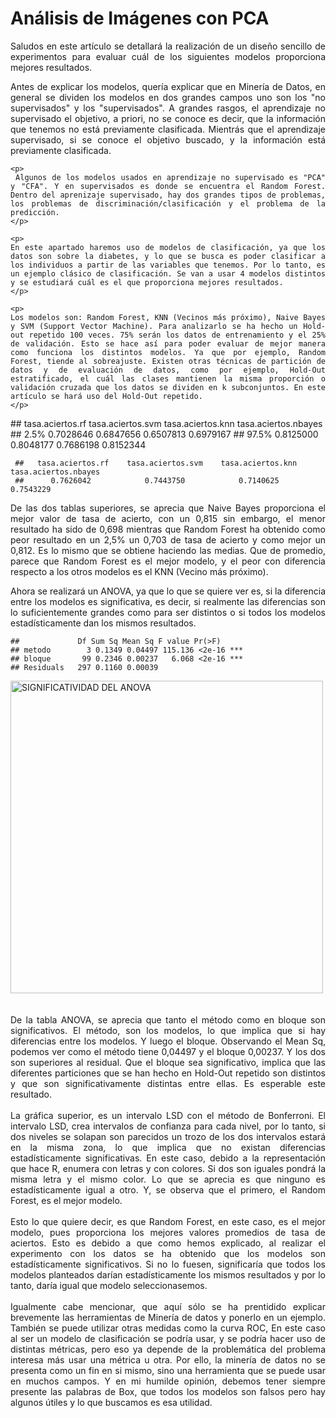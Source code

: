Análisis de Imágenes con PCA
================
<div align="justify">
    <p>Saludos en este artículo se detallará la realización de un diseño sencillo de experimentos para evaluar cuál de los siguientes modelos proporciona mejores resultados.
    </p>   
    <p>
  Antes de explicar los modelos, quería explicar que en Minería de Datos, en general se dividen los modelos en dos grandes campos uno son los "no supervisados" y los "supervisados". A grandes rasgos, el aprendizaje no supervisado el objetivo, a priori, no se conoce es decir, que la información que tenemos no está previamente clasificada. Mientrás que el aprendizaje supervisado, si se conoce el objetivo buscado, y la información está previamente clasificada.
    </p>

    <p>
     Algunos de los modelos usados en aprendizaje no supervisado es "PCA" y "CFA". Y en supervisados es donde se encuentra el Random Forest. Dentro del aprenizaje supervisado, hay dos grandes tipos de problemas, los problemas de discriminación/clasificación y el problema de la predicción. 
    </p>

    <p>
    En este apartado haremos uso de modelos de clasificación, ya que los datos son sobre la diabetes, y lo que se busca es poder clasificar a los individuos a partir de las variables que tenemos. Por lo tanto, es un ejemplo clásico de clasificación. Se van a usar 4 modelos distintos y se estudiará cuál es el que proporciona mejores resultados. 
    </p>

    <p>
    Los modelos son: Random Forest, KNN (Vecinos más próximo), Naive Bayes y SVM (Support Vector Machine). Para analizarlo se ha hecho un Hold-out repetido 100 veces. 75% serán los datos de entrenamiento y el 25% de validación. Esto se hace así para poder evaluar de mejor manera como funciona los distintos modelos. Ya que por ejemplo, Random Forest, tiende al sobreajuste. Existen otras técnicas de partición de datos y de evaluación de datos, como por ejemplo, Hold-Out estratificado, el cuál las clases mantienen la misma proporción o validación cruzada que los datos se dividen en k subconjuntos. En este artículo se hará uso del Hold-Out repetido. 
    </p>
</div>
    ##          tasa.aciertos.rf tasa.aciertos.svm tasa.aciertos.knn  tasa.aciertos.nbayes
    ## 2.5%         0.7028646         0.6847656         0.6507813            0.6979167
    ## 97.5%        0.8125000         0.8048177         0.7686198            0.8152344

     ##   tasa.aciertos.rf    tasa.aciertos.svm    tasa.aciertos.knn tasa.aciertos.nbayes 
     ##      0.7626042            0.7443750            0.7140625            0.7543229 

<div align="justify">
    <p>
    De las dos tablas superiores, se aprecia que Naive Bayes proporciona el mejor valor de tasa de acierto, con un 0,815 sin embargo, el menor resultado ha sido de 0,698 mientras que Random Forest ha obtenido como peor resultado en un 2,5% un 0,703 de tasa de acierto y como mejor un 0,812. Es lo mismo que se obtiene haciendo las medias. Que de promedio, parece que Random Forest es el mejor modelo, y el peor con diferencia respecto a los otros modelos es el KNN (Vecino más próximo). 
    </p>

<div align="justify">
    Ahora se realizará un ANOVA, ya que lo que se quiere ver es, si la diferencia entre los modelos es significativa, es decir, si realmente las diferencias son lo suficientemente grandes como para ser distintos o si todos los modelos estadísticamente dan los mismos resultados. 
</div>

    ##             Df Sum Sq Mean Sq F value Pr(>F)    
    ## metodo        3 0.1349 0.04497 115.136 <2e-16 ***
    ## bloque       99 0.2346 0.00237   6.068 <2e-16 ***
    ## Residuals   297 0.1160 0.00039  

<img src="https://raw.githubusercontent.com/davecas1/davecas1.github.io/master/pro2_img/pressure-3.png" alt="SIGNIFICATIVIDAD DEL ANOVA" width="500">
<div align="justify">
    <br><br>
    De la tabla ANOVA, se aprecia que tanto el método como en bloque son significativos. El método, son los modelos, lo que implica que si hay diferencias entre los modelos. Y luego el bloque. Observando el Mean Sq, podemos ver como el método tiene 0,04497 y el bloque 0,00237. Y los dos son superiores al residual. Que el bloque sea significativo, implica que las diferentes particiones que se han hecho en Hold-Out repetido son distintos y que son significativamente distintas entre ellas. Es esperable este resultado.
    <br>
<br>
    La gráfica superior, es un intervalo LSD con el método de Bonferroni. El intervalo LSD, crea intervalos de confianza para cada nivel, por lo tanto, si dos niveles se solapan son parecidos un trozo de los dos intervalos estará en la misma zona, lo que implica que no existan diferencias estadísticamente significativas. En este caso, debido a la representación que hace R, enumera con letras y con colores. Si dos son iguales pondrá la misma letra y el mismo color. Lo que se aprecia es que ninguno es estadísticamente igual a otro. Y, se observa que el primero, el Random Forest, es el mejor modelo. 
    <br>
    <br>
    Esto lo que quiere decir, es que Random Forest, en este caso, es el mejor modelo, pues proporciona los mejores valores promedios de tasa de aciertos. Esto es debido a que como hemos explicado, al realizar el experimento con los datos se ha obtenido que los modelos son estadísticamente significativos. Si no lo fuesen, significaría que todos los modelos planteados darían estadísticamente los mismos resultados y por lo tanto, daría igual que modelo seleccionasemos. 
    <br>
    <br>
    Igualmente cabe mencionar, que aquí sólo se ha prentidido explicar brevemente las herramientas de Minería de datos y ponerlo en un ejemplo. También se puede utilizar otras medidas como la curva ROC, En este caso al ser un modelo de clasificación se podría usar, y se podría hacer uso de distintas métricas, pero eso ya depende de la problemática del problema interesa más usar una métrica u otra. Por ello, la minería de datos no se presenta como un fin en si mismo, sino una herramienta que se puede usar en muchos campos. Y en mi humilde opinión, debemos tener siempre presente las palabras de Box, que todos los modelos son falsos pero hay algunos útiles y lo que buscamos es esa utilidad.
</div>
